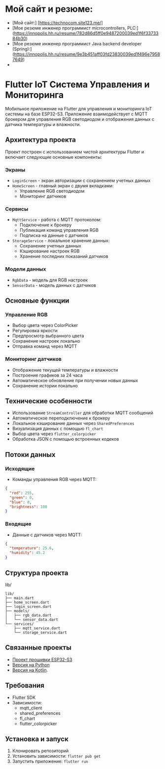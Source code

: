 # Мой сайт и резюме:

- [Мой сайт:] [https://technocom.site123.me/]
- [Мое резюме инженер программист microcontrollers, PLC:] (https://innopolis.hh.ru/resume/782d86d5ff0e9487200039ed1f6f3373384b30)
- [Мое резюме инженер программист Java backend developer (Spring):] (https://innopolis.hh.ru/resume/9e3b451aff03fd23830039ed1f496e79587649)
- 
# Flutter IoT Система Управления и Мониторинга

Мобильное приложение на Flutter для управления и мониторинга IoT системы на базе ESP32-S3. Приложение взаимодействует с MQTT брокером для управления RGB светодиодом и отображения данных с датчика температуры и влажности.

## Архитектура проекта

Проект построен с использованием чистой архитектуры Flutter и включает следующие основные компоненты:

### Экраны
- `LoginScreen` - экран авторизации с сохранением учетных данных
- `HomeScreen` - главный экран с двумя вкладками:
  - Управление RGB светодиодом
  - Мониторинг датчиков

### Сервисы
- `MqttService` - работа с MQTT протоколом:
  - Подключение к брокеру
  - Публикация команд управления RGB
  - Подписка на данные с датчиков
- `StorageService` - локальное хранение данных:
  - Сохранение учетных данных
  - Кэширование настроек RGB
  - Хранение последних показаний датчиков

### Модели данных
- `RgbData` - модель для RGB настроек
- `SensorData` - модель данных с датчиков

## Основные функции

### Управление RGB
- Выбор цвета через ColorPicker
- Регулировка яркости
- Предпросмотр выбранного цвета
- Сохранение настроек локально
- Отправка команд через MQTT

### Мониторинг датчиков
- Отображение текущей температуры и влажности
- Построение графиков за 24 часа
- Автоматическое обновление при получении новых данных
- Сохранение истории локально

## Технические особенности
- Использование `StreamController` для обработки MQTT сообщений
- Автоматическое переподключение к брокеру
- Локальное кэширование данных через `SharedPreferences`
- Визуализация данных с помощью `fl_chart`
- Выбор цвета через `flutter_colorpicker`
- Обработка JSON с помощью встроенных кодеков

## Потоки данных

### Исходящие
- Команды управления RGB через MQTT:
```json
{
  "red": 255,
  "green": 0,
  "blue": 0,
  "brightness": 100
}
```

### Входящие
- Данные с датчиков через MQTT:
```json
{
  "temperature": 25.6,
  "humidity": 45.2
}
```

## Структура проекта
lib/
```plaintext
lib/
├── main.dart
├── home_screen.dart
├── login_screen.dart
├── models/
│   ├── rgb_data.dart
│   └── sensor_data.dart
└── services/
    ├── mqtt_service.dart
    └── storage_service.dart
```

## Связанные проекты
- [Проект прошивки ESP32-S3](https://github.com/timurtm72/esp_idf_esp32_mqtt_android)
- [Версия на Python](https://github.com/timurtm72/python_mqtt_esp32_android)
- [Версия на Kotlin](https://github.com/timurtm72/kotlin_mqtt_esp32_python).

## Требования
- Flutter SDK
- Зависимости:
  - mqtt_client
  - shared_preferences
  - fl_chart
  - flutter_colorpicker

## Установка и запуск
1. Клонировать репозиторий
2. Установить зависимости: `flutter pub get`
3. Запустить приложение: `flutter run`
